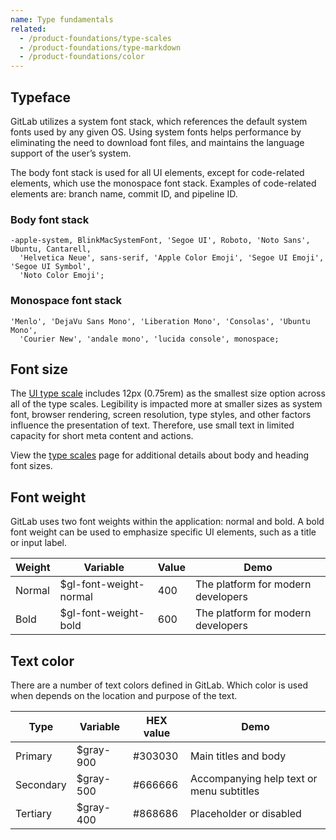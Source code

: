 ```yaml
---
name: Type fundamentals
related:
  - /product-foundations/type-scales
  - /product-foundations/type-markdown
  - /product-foundations/color
---
```


## Typeface

GitLab utilizes a system font stack, which references the default system fonts used by any given OS. Using system fonts helps performance by eliminating the need to download font files, and maintains the language support of the user’s system.

The body font stack is used for all UI elements, except for code-related elements, which use the monospace font stack. Examples of code-related elements are: branch name, commit ID, and pipeline ID.

### Body font stack

```
-apple-system, BlinkMacSystemFont, 'Segoe UI', Roboto, 'Noto Sans', Ubuntu, Cantarell,
  'Helvetica Neue', sans-serif, 'Apple Color Emoji', 'Segoe UI Emoji', 'Segoe UI Symbol',
  'Noto Color Emoji';
```

### Monospace font stack

```
'Menlo', 'DejaVu Sans Mono', 'Liberation Mono', 'Consolas', 'Ubuntu Mono',
  'Courier New', 'andale mono', 'lucida console', monospace;
```

## Font size

The [UI type scale](/product-foundations/type-scales#ui-type-scale) includes 12px (0.75rem) as the smallest size option across all of the type scales. Legibility is impacted more at smaller sizes as system font, browser rendering, screen resolution, type styles, and other factors influence the presentation of text. Therefore, use small text in limited capacity for short meta content and actions.

View the [type scales](/product-foundations/type-scales) page for additional details about body and heading font sizes.

## Font weight

GitLab uses two font weights within the application: normal and bold. A bold font weight can be used to emphasize specific UI elements, such as a title or input label.

<table class="font-weight gl-mb-6">
<thead>
<tr>
<th>Weight</th>
<th>Variable</th>
<th>Value</th>
<th>Demo</th>
</tr>
</thead>
<tbody>
<tr>
<td>Normal</td>
<td>$gl-font-weight-normal</td>
<td>400</td>
<td>The platform for modern developers</td>
</tr>
<tr>
<td>Bold</td>
<td>$gl-font-weight-bold</td>
<td>600</td>
<td class="f-bold">The platform for modern developers</td>
</tr>
</tbody>
</table>

## Text color

There are a number of text colors defined in GitLab. Which color is used when depends on the location and purpose of the text.

<table class="font-weight gl-mb-6">
<thead>
<tr>
<th>Type</th>
<th>Variable</th>
<th>HEX value</th>
<th>Demo</th>
</tr>
</thead>
<tbody>
<tr>
<td>Primary</td>
<td>$gray-900</td>
<td>#303030</td>
<td class="gl-text-gray-900">Main titles and body</td>
</tr>
<tr>
<td>Secondary</td>
<td>$gray-500</td>
<td>#666666</td>
<td class="gl-text-gray-500">Accompanying help text or menu subtitles</td>
</tr>
<tr>
<td>Tertiary</td>
<td>$gray-400</td>
<td>#868686</td>
<td class="gl-text-gray-400">Placeholder or disabled</td>
</tr>
</tbody>
</table>



